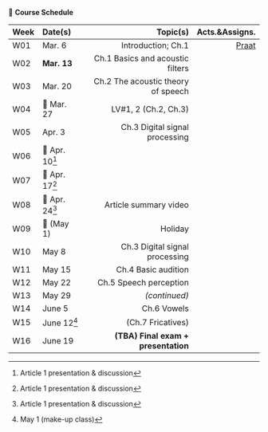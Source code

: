 🌱 **Course Schedule**

| Week | Date(s) | Topic(s) | Acts.&Assigns. |
|------|:------|----------:|--------:|
|  W01    | Mar. 6     |Introduction; Ch.1| [Praat](https://www.fon.hum.uva.nl/praat/)|
|  W02    | **Mar. 13** | Ch.1 Basics and acoustic filters |        |
|  W03    | Mar. 20 | Ch.2 The acoustic theory of speech         |        |
|  W04    | 💙 Mar. 27 | LV#1, 2 (Ch.2, Ch.3) | |
|  W05    | Apr. 3 | Ch.3 Digital signal processing |        |
|  W06    | 💙 Apr. 10[^2] |  |        |
|  W07    | 💙 Apr. 17[^3] |   |        |
|  W08    | 💙 Apr. 24[^4] | Article summary video  |        |
|  W09    | 💛 (May 1) | Holiday | |
|  W10    | May 8 |   Ch.3 Digital signal processing |        |
|  W11    | May 15 | Ch.4 Basic audition|        |
|  W12    | May 22 | Ch.5 Speech perception |        |
|  W13    | May 29 | _(continued)_  |        |
|  W14    | June 5 | Ch.6 Vowels  |        |
|  W15    | June 12[^1] | (Ch.7 Fricatives) |        |
|  W16    | June 19 |**(TBA) Final exam + presentation** |        |

[^1]: May 1 (make-up class)
[^2]: Article 1 presentation & discussion
[^3]: Article 1 presentation & discussion
[^4]: Article 1 presentation & discussion
